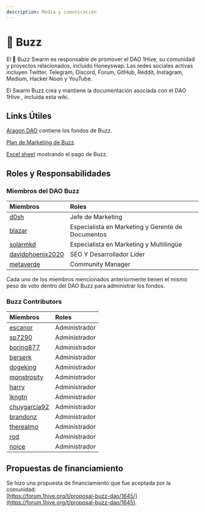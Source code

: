 ```yaml
---
description: Media y comunicación
---
```


# 🐝 Buzz

El 🐝 Buzz Swarm es responsable de promover el DAO 1Hive, su comunidad y proyectos relacionados, incluido Honeyswap. Las redes sociales activas incluyen Twitter, Telegram, Discord, Forum, GitHub, Reddit, Instagram, Medium, Hacker Noon y YouTube. 

El Swarm Buzz crea y mantiene la documentación asociada con el DAO 1Hive , incluida esta wiki.

## Links Útiles

[Aragon DAO](https://aragon.1hive.org/#/buzzdao/) contiene los fondos de Buzz.

[Plan de Marketing de Buzz](https://drive.google.com/file/d/1giD4QcVfHNUaAwcXWqEdV4jI2CUSQH24/view).

[Excel sheet](https://docs.google.com/spreadsheets/d/1UNrQMLVDWS-r7z6Z5MLNRSRP70f_gjbG5DYVceDLrXU/edit#gid=0) mostrando el pago de Buzz.

## Roles y Responsabilidades

### Miembros del DAO Buzz

| Miembros | Roles |
| :--- | :--- |
| [d0sh](https://forum.1hive.org/u/d0sh/summary) | Jefe de Marketing |
| [blazar](https://forum.1hive.org/u/blazar/summary) | Especialista en Marketing y Gerente de Documentos |
| [solarmkd](https://forum.1hive.org/u/solarmkd/summary) | Especialista en Marketing y Multilingüe |
| [davidphoenix2020](https://forum.1hive.org/u/davidphoenix2020/summary) | SEO Y Desarrollador Líder |
| [metaverde](https://forum.1hive.org/u/metaverde/summary) | Community Manager |

Cada uno de los miembros mencionados anteriormente tienen el mismo peso de voto dentro del DAO Buzz para administrar los fondos. 

### Buzz Contributors

| Miembros | Roles |
| :--- | :--- |
| [escanor](https://forum.1hive.org/u/escanor/summary) | Administrador |
| [sp7290](https://forum.1hive.org/u/sp7290/summary) | Administrador |
| [boring877](https://forum.1hive.org/u/boring877/summary) | Administrador |
| [berserk](https://forum.1hive.org/u/berserk/summary) | Administrador |
| [dogeking](https://forum.1hive.org/u/dogeking/summary) | Administrador |
| [monstrosity](https://forum.1hive.org/u/monstrosity/summary) | Administrador |
| [harry](https://forum.1hive.org/u/harry/summary) | Administrador |
| [lkngtn](https://forum.1hive.org/u/lkngtn) | Administrador |
| [chuygarcia92](https://forum.1hive.org/u/chuygarcia92/summary) | Administrador |
| [brandonz](https://forum.1hive.org/u/brandonz/summary) | Administrador |
| [therealmo](https://forum.1hive.org/u/therealmo/summary) | Administrador |
| [rod](https://forum.1hive.org/u/rod/summary) | Administrador |
| [noice](https://forum.1hive.org/u/noice/summary) | Administrador |

## Propuestas de financiamiento

Se hizo una propuesta de financiamiento que fue aceptada por la comunidad:  
[https://forum.1hive.org/t/proposal-buzz-dao/1645/](https://forum.1hive.org/t/proposal-buzz-dao/1645).

